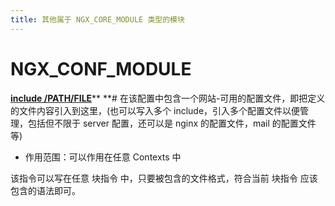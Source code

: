 ```yaml
---
title: 其他属于 NGX_CORE_MODULE 类型的模块
---
```


# NGX_CONF_MODULE

[**include /PATH/FILE**](http://nginx.org/en/docs/ngx_core_module.html#include)\*\* \*\*# 在该配置中包含一个网站-可用的配置文件，即把定义的文件内容引入到这里，(也可以写入多个 include，引入多个配置文件以便管理，包括但不限于 server 配置，还可以是 nginx 的配置文件，mail 的配置文件等)

- 作用范围：可以作用在任意 Contexts 中

该指令可以写在任意 块指令 中，只要被包含的文件格式，符合当前 块指令 应该包含的语法即可。
